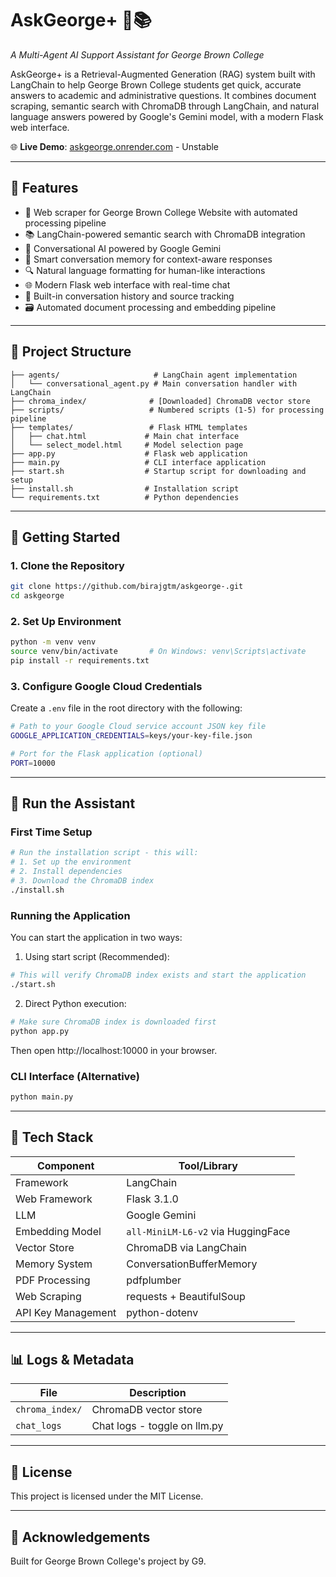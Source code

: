 # AskGeorge+ 🧠📚  
*A Multi-Agent AI Support Assistant for George Brown College*

AskGeorge+ is a Retrieval-Augmented Generation (RAG) system built with LangChain to help George Brown College students get quick, accurate answers to academic and administrative questions. It combines document scraping, semantic search with ChromaDB through LangChain, and natural language answers powered by Google's Gemini model, with a modern Flask web interface.

🌐 **Live Demo**: [askgeorge.onrender.com](https://askgeorge.onrender.com) - Unstable

---

## 🔧 Features

- 📄 Web scraper for George Brown College Website with automated processing pipeline  
- 📚 LangChain-powered semantic search with ChromaDB integration
- 🧠 Conversational AI powered by Google Gemini
- 💬 Smart conversation memory for context-aware responses
- 🔍 Natural language formatting for human-like interactions
- 🌐 Modern Flask web interface with real-time chat
- 🧪 Built-in conversation history and source tracking
- 🗃️ Automated document processing and embedding pipeline

---

## 📁 Project Structure

```
├── agents/                     # LangChain agent implementation
│   └── conversational_agent.py # Main conversation handler with LangChain
├── chroma_index/              # [Downloaded] ChromaDB vector store
├── scripts/                   # Numbered scripts (1-5) for processing pipeline
├── templates/                 # Flask HTML templates
│   ├── chat.html             # Main chat interface
│   └── select_model.html     # Model selection page
├── app.py                    # Flask web application
├── main.py                   # CLI interface application
├── start.sh                  # Startup script for downloading and setup
├── install.sh                # Installation script
└── requirements.txt          # Python dependencies
```

---

## 🚀 Getting Started

### 1. Clone the Repository
```bash
git clone https://github.com/birajgtm/askgeorge-.git
cd askgeorge
```

### 2. Set Up Environment
```bash
python -m venv venv
source venv/bin/activate       # On Windows: venv\Scripts\activate
pip install -r requirements.txt
```

### 3. Configure Google Cloud Credentials
Create a `.env` file in the root directory with the following:
```bash
# Path to your Google Cloud service account JSON key file
GOOGLE_APPLICATION_CREDENTIALS=keys/your-key-file.json

# Port for the Flask application (optional)
PORT=10000
```

---

## 💬 Run the Assistant

### First Time Setup
```bash
# Run the installation script - this will:
# 1. Set up the environment
# 2. Install dependencies
# 3. Download the ChromaDB index
./install.sh
```

### Running the Application
You can start the application in two ways:

1. Using start script (Recommended):
```bash
# This will verify ChromaDB index exists and start the application
./start.sh
```

2. Direct Python execution:
```bash
# Make sure ChromaDB index is downloaded first
python app.py
```

Then open http://localhost:10000 in your browser.

### CLI Interface (Alternative)
```bash
python main.py
```

---

## 🧠 Tech Stack

| Component          | Tool/Library                         |
|--------------------|--------------------------------------|
| Framework          | LangChain                           |
| Web Framework      | Flask 3.1.0                         |
| LLM               | Google Gemini                        |
| Embedding Model    | `all-MiniLM-L6-v2` via HuggingFace |
| Vector Store      | ChromaDB via LangChain              |
| Memory System     | ConversationBufferMemory            |
| PDF Processing    | pdfplumber                           |
| Web Scraping      | requests + BeautifulSoup             |
| API Key Management | python-dotenv                        |

---

## 📊 Logs & Metadata

| File                     | Description                          |
|--------------------------|--------------------------------------|
| `chroma_index/`          | ChromaDB vector store                |
| `chat_logs`              | Chat logs - toggle on llm.py         |

---

## 📝 License

This project is licensed under the MIT License.

---

## 🙌 Acknowledgements

Built for George Brown College's project by G9.
